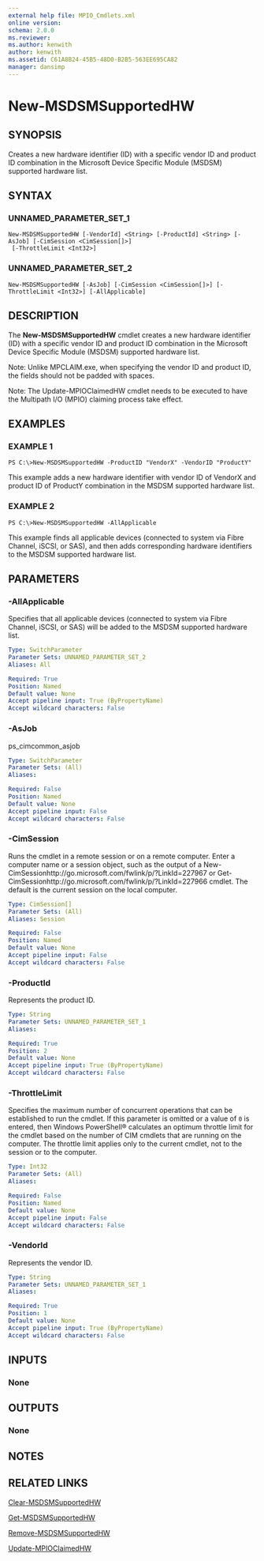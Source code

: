 ```yaml
---
external help file: MPIO_Cmdlets.xml
online version: 
schema: 2.0.0
ms.reviewer:
ms.author: kenwith
author: kenwith
ms.assetid: C61A8B24-45B5-48D0-B2B5-563EE695CA82
manager: dansimp
---
```


# New-MSDSMSupportedHW

## SYNOPSIS
Creates a new hardware identifier (ID) with a specific vendor ID and product ID combination in the Microsoft Device Specific Module (MSDSM) supported hardware list.

## SYNTAX

### UNNAMED_PARAMETER_SET_1
```
New-MSDSMSupportedHW [-VendorId] <String> [-ProductId] <String> [-AsJob] [-CimSession <CimSession[]>]
 [-ThrottleLimit <Int32>]
```

### UNNAMED_PARAMETER_SET_2
```
New-MSDSMSupportedHW [-AsJob] [-CimSession <CimSession[]>] [-ThrottleLimit <Int32>] [-AllApplicable]
```

## DESCRIPTION
The **New-MSDSMSupportedHW** cmdlet creates a new hardware identifier (ID) with a specific vendor ID and product ID combination in the Microsoft Device Specific Module (MSDSM) supported hardware list.

Note: Unlike MPCLAIM.exe, when specifying the vendor ID and product ID, the fields should not be padded with spaces.

Note: The Update-MPIOClaimedHW cmdlet needs to be executed to have the Multipath I/O (MPIO) claiming process take effect.

## EXAMPLES

### EXAMPLE 1
```
PS C:\>New-MSDSMSupportedHW -ProductID "VendorX" -VendorID "ProductY"
```

This example adds a new hardware identifier with vendor ID of VendorX and product ID of ProductY combination in the MSDSM supported hardware list.

### EXAMPLE 2
```
PS C:\>New-MSDSMSupportedHW -AllApplicable
```

This example finds all applicable devices (connected to system via Fibre Channel, iSCSI, or SAS), and then adds corresponding hardware identifiers to the MSDSM supported hardware list.

## PARAMETERS

### -AllApplicable
Specifies that all applicable devices (connected to system via Fibre Channel, iSCSI, or SAS) will be added to the MSDSM supported hardware list.

```yaml
Type: SwitchParameter
Parameter Sets: UNNAMED_PARAMETER_SET_2
Aliases: All

Required: True
Position: Named
Default value: None
Accept pipeline input: True (ByPropertyName)
Accept wildcard characters: False
```

### -AsJob
ps_cimcommon_asjob

```yaml
Type: SwitchParameter
Parameter Sets: (All)
Aliases: 

Required: False
Position: Named
Default value: None
Accept pipeline input: False
Accept wildcard characters: False
```

### -CimSession
Runs the cmdlet in a remote session or on a remote computer.
Enter a computer name or a session object, such as the output of a New-CimSessionhttp://go.microsoft.com/fwlink/p/?LinkId=227967 or Get-CimSessionhttp://go.microsoft.com/fwlink/p/?LinkId=227966 cmdlet.
The default is the current session on the local computer.

```yaml
Type: CimSession[]
Parameter Sets: (All)
Aliases: Session

Required: False
Position: Named
Default value: None
Accept pipeline input: False
Accept wildcard characters: False
```

### -ProductId
Represents the product ID.

```yaml
Type: String
Parameter Sets: UNNAMED_PARAMETER_SET_1
Aliases: 

Required: True
Position: 2
Default value: None
Accept pipeline input: True (ByPropertyName)
Accept wildcard characters: False
```

### -ThrottleLimit
Specifies the maximum number of concurrent operations that can be established to run the cmdlet.
If this parameter is omitted or a value of `0` is entered, then Windows PowerShell® calculates an optimum throttle limit for the cmdlet based on the number of CIM cmdlets that are running on the computer.
The throttle limit applies only to the current cmdlet, not to the session or to the computer.

```yaml
Type: Int32
Parameter Sets: (All)
Aliases: 

Required: False
Position: Named
Default value: None
Accept pipeline input: False
Accept wildcard characters: False
```

### -VendorId
Represents the vendor ID.

```yaml
Type: String
Parameter Sets: UNNAMED_PARAMETER_SET_1
Aliases: 

Required: True
Position: 1
Default value: None
Accept pipeline input: True (ByPropertyName)
Accept wildcard characters: False
```

## INPUTS

### None

## OUTPUTS

### None

## NOTES

## RELATED LINKS

[Clear-MSDSMSupportedHW](./Clear-MSDSMSupportedHW.md)

[Get-MSDSMSupportedHW](./Get-MSDSMSupportedHW.md)

[Remove-MSDSMSupportedHW](./Remove-MSDSMSupportedHW.md)

[Update-MPIOClaimedHW](./Update-MPIOClaimedHW.md)
